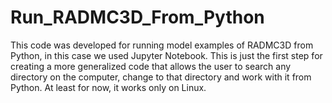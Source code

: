 # Run_RADMC3D_From_Python
This code was developed for running model examples of RADMC3D from Python, in this case we used Jupyter Notebook. This is just the first step for creating a more generalized code that allows the user to search any directory on the computer, change to that directory and work with it from Python.
At least for now, it works only on Linux. 

